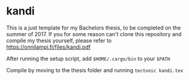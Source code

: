 # kandi


This is a just template for my Bachelors thesis, to be completed on the summer of 2017. If you for some reason can't clone this repository and compile my thesis yourself, please refer to https://onnilampi.fi/files/kandi.pdf

After running the setup script, add `$HOME/.cargo/bin` to your `$PATH`

Compile by moving to the thesis folder and running `tectonic kandi.tex`
